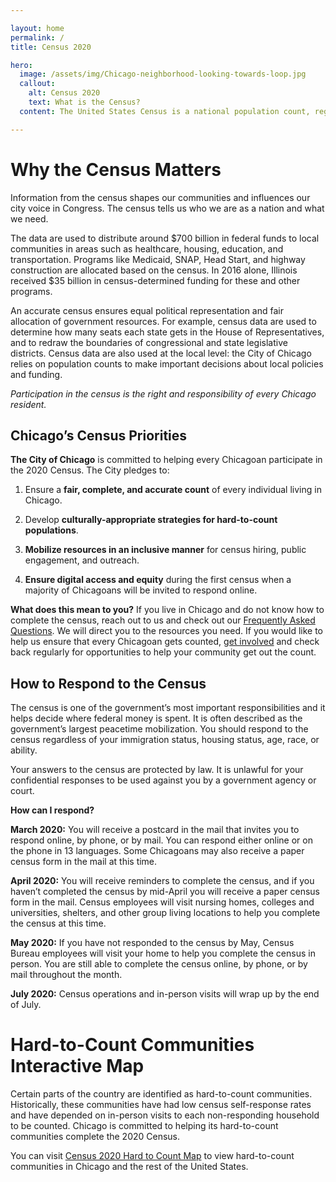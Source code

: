 ```yaml
---

layout: home
permalink: /
title: Census 2020

hero:
  image: /assets/img/Chicago-neighborhood-looking-towards-loop.jpg
  callout: 
    alt: Census 2020
    text: What is the Census?
  content: The United States Census is a national population count, regardless of citizenship or immigration status. It takes place every 10 years.

---
```


# Why the Census Matters

Information from the census shapes our communities and influences our city voice in Congress. The census tells us who we are as a nation and what we need.

The data are used to distribute around $700 billion in federal funds to local communities in areas such as healthcare, housing, education, and transportation. Programs like Medicaid, SNAP, Head Start, and highway construction are allocated based on the census. In 2016 alone, Illinois received $35 billion in census-determined funding for these and other programs.

An accurate census ensures equal political representation and fair allocation of government resources. For example, census data are used to determine how many seats each state gets in the House of Representatives, and to redraw the boundaries of congressional and state legislative districts. Census data are also used at the local level: the City of Chicago relies on population counts to make important decisions about local policies and funding.

*Participation in the census is the right and responsibility of every Chicago resident.*

## Chicago’s Census Priorities
**The City of Chicago** is committed to helping every Chicagoan participate in the 2020 Census. The City pledges to:

1. Ensure a __fair, complete, and accurate count__ of every individual living in Chicago. 

2. Develop __culturally-appropriate strategies for hard-to-count populations__.

3. __Mobilize resources in an inclusive manner__ for census hiring, public engagement, and outreach. 

4. __Ensure digital access and equity__ during the first census when a majority of Chicagoans will be invited to respond online.

**What does this mean to you?** If you live in Chicago and do not know how to complete the census, reach out to us and check out our [Frequently Asked Questions](/faq). We will direct you to the resources you need. If you would like to help us ensure that every Chicagoan gets counted, [get involved]() and check back regularly for opportunities to help your community get out the count.


## How to Respond to the Census
The census is one of the government’s most important responsibilities and it helps decide where federal money is spent. It is often described as the government’s largest peacetime mobilization. You should respond to the census regardless of your immigration status, housing status, age, race, or ability. 

Your answers to the census are protected by law. It is unlawful for your confidential responses to be used against you by a government agency or court.  

**How can I respond?**

**March 2020:** You will receive a postcard in the mail that invites you to respond online, by phone, or by mail. You can respond either online or on the phone in 13 languages. Some Chicagoans may also receive a paper census form in the mail at this time.

**April 2020:** You will receive reminders to complete the census, and if you haven’t completed the census by mid-April you will receive a paper census form in the mail. Census employees will visit nursing homes, colleges and universities, shelters, and other group living locations to help you complete the census at this time.

**May 2020:** If you have not responded to the census by May, Census Bureau employees will visit your home to help you complete the census in person. You are still able to complete the census online, by phone, or by mail throughout the month.

**July 2020:** Census operations and in-person visits will wrap up by the end of July.

# Hard-to-Count Communities Interactive Map
Certain parts of the country are identified as hard-to-count communities. Historically, these communities have had low census self-response rates and have depended on in-person visits to each non-responding household to be counted. Chicago is committed to helping its hard-to-count communities complete the 2020 Census. 

You can visit [Census 2020 Hard to Count Map](http://bit.ly/2XhmWfS) to view hard-to-count communities in Chicago and the rest of the United States. 



